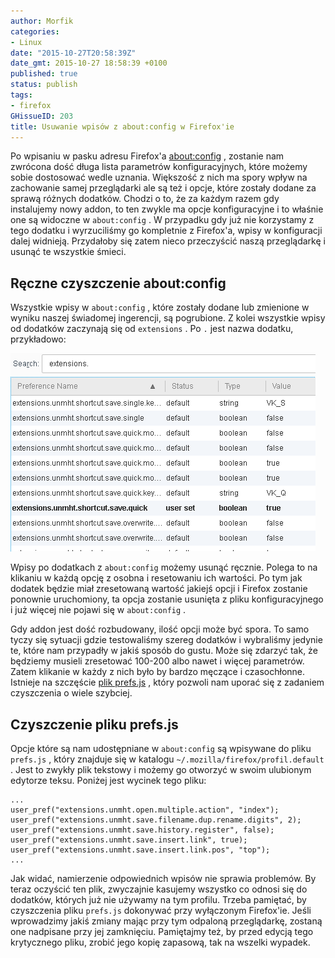 ```yaml
---
author: Morfik
categories:
- Linux
date: "2015-10-27T20:58:39Z"
date_gmt: 2015-10-27 18:58:39 +0100
published: true
status: publish
tags:
- firefox
GHissueID: 203
title: Usuwanie wpisów z about:config w Firefox'ie
---
```


Po wpisaniu w pasku adresu Firefox'a [about:config](http://kb.mozillazine.org/About:config) ,
zostanie nam zwrócona dość długa lista parametrów konfiguracyjnych, które możemy sobie dostosować
wedle uznania. Większość z nich ma spory wpływ na zachowanie samej przeglądarki ale są też i opcje,
które zostały dodane za sprawą różnych dodatków. Chodzi o to, że za każdym razem gdy instalujemy
nowy addon, to ten zwykle ma opcje konfiguracyjne i to właśnie one są widoczne w `about:config` . W
przypadku gdy już nie korzystamy z tego dodatku i wyrzuciliśmy go kompletnie z Firefox'a, wpisy w
konfiguracji dalej widnieją. Przydałoby się zatem nieco przeczyścić naszą przeglądarkę i usunąć te
wszystkie śmieci.

<!--more-->
## Ręczne czyszczenie about:config

Wszystkie wpisy w `about:config` , które zostały dodane lub zmienione w wyniku naszej świadomej
ingerencji, są pogrubione. Z kolei wszystkie wpisy od dodatków zaczynają się od `extensions` . Po
`.` jest nazwa dodatku, przykładowo:

![about-config-firefox](/img/2015/10/1.about-config-firefox.png#big)

Wpisy po dodatkach z `about:config` możemy usunąć ręcznie. Polega to na klikaniu w każdą opcję z
osobna i resetowaniu ich wartości. Po tym jak dodatek będzie miał zresetowaną wartość jakiejś opcji
i Firefox zostanie ponownie uruchomiony, ta opcja zostanie usunięta z pliku konfiguracyjnego i już
więcej nie pojawi się w `about:config` .

Gdy addon jest dość rozbudowany, ilość opcji może być spora. To samo tyczy się sytuacji gdzie
testowaliśmy szereg dodatków i wybraliśmy jedynie te, które nam przypadły w jakiś sposób do gustu.
Może się zdarzyć tak, że będziemy musieli zresetować 100-200 albo nawet i więcej parametrów. Zatem
klikanie w każdy z nich było by bardzo męczące i czasochłonne. Istnieje na szczęście [plik
prefs.js](http://kb.mozillazine.org/Prefs.js_file) , który pozwoli nam uporać się z zadaniem
czyszczenia o wiele szybciej.

## Czyszczenie pliku prefs.js

Opcje które są nam udostępniane w `about:config` są wpisywane do pliku `prefs.js` , który znajduje
się w katalogu `~/.mozilla/firefox/profil.default` . Jest to zwykły plik tekstowy i możemy go
otworzyć w swoim ulubionym edytorze teksu. Poniżej jest wycinek tego pliku:

    ...
    user_pref("extensions.unmht.open.multiple.action", "index");
    user_pref("extensions.unmht.save.filename.dup.rename.digits", 2);
    user_pref("extensions.unmht.save.history.register", false);
    user_pref("extensions.unmht.save.insert.link", true);
    user_pref("extensions.unmht.save.insert.link.pos", "top");
    ...

Jak widać, namierzenie odpowiednich wpisów nie sprawia problemów. By teraz oczyścić ten plik,
zwyczajnie kasujemy wszystko co odnosi się do dodatków, których już nie używamy na tym profilu.
Trzeba pamiętać, by czyszczenia pliku `prefs.js` dokonywać przy wyłączonym Firefox'ie. Jeśli
wprowadzimy jakiś zmiany mając przy tym odpaloną przeglądarkę, zostaną one nadpisane przy jej
zamknięciu. Pamiętajmy też, by przed edycją tego krytycznego pliku, zrobić jego kopię zapasową, tak
na wszelki wypadek.
